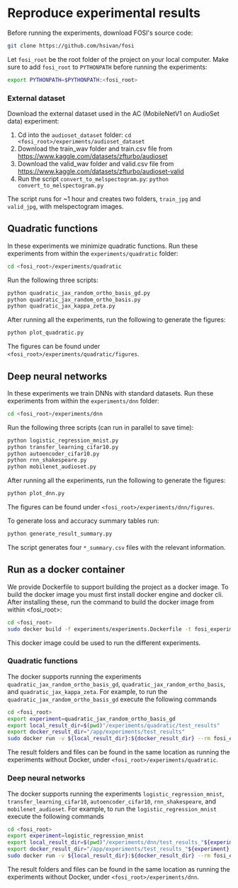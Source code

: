 # Reproduce experimental results

Before running the experiments, download FOSI's source code:
```bash
git clone https://github.com/hsivan/fosi
```
Let `fosi_root` be the root folder of the project on your local computer.
Make sure to add `fosi_root` to `PYTHONPATH` before running the experiments:
```bash
export PYTHONPATH=$PYTHONPATH:<fosi_root>
```

### External dataset

Download the external dataset used in the AC (MobileNetV1 on AudioSet data) experiment:
1. Cd into the `audioset_dataset` folder: `cd <fosi_root>/experiments/audioset_dataset`
2. Download the train_wav folder and train.csv file from https://www.kaggle.com/datasets/zfturbo/audioset
3. Download the valid_wav folder and valid.csv file from https://www.kaggle.com/datasets/zfturbo/audioset-valid
4. Run the script `convert_to_melspectogram.py`: `python convert_to_melspectogram.py`

The script runs for ~1 hour and creates two folders, `train_jpg` and `valid_jpg`, with melspectogram images.




## Quadratic functions
In these experiments we minimize quadratic functions.
Run these experiments from within the `experiments/quadratic` folder:
```bash
cd <fosi_root>/experiments/quadratic
```

Run the following three scripts:
```bash
python quadratic_jax_random_ortho_basis_gd.py
python quadratic_jax_random_ortho_basis.py
python quadratic_jax_kappa_zeta.py
```

After running all the experiments, run the following to generate the figures:
```bash
python plot_quadratic.py
```
The figures can be found under `<fosi_root>/experiments/quadratic/figures`.


## Deep neural networks
In these experiments we train DNNs with standard datasets.
Run these experiments from within the `experiments/dnn` folder:
```bash
cd <fosi_root>/experiments/dnn
```

Run the following three scripts (can run in parallel to save time):
```bash
python logistic_regression_mnist.py
python transfer_learning_cifar10.py
python autoencoder_cifar10.py
python rnn_shakespeare.py
python mobilenet_audioset.py
```

After running all the experiments, run the following to generate the figures:
```bash
python plot_dnn.py
```
The figures can be found under `<fosi_root>/experiments/dnn/figures`.

To generate loss and accuracy summary tables run:
```bash
python generate_result_summary.py
```
The script generates four `*_summary.csv` files with the relevant information.


## Run as a docker container

We provide Dockerfile to support building the project as a docker image.
To build the docker image you must first install docker engine and docker cli.
After installing these, run the command to build the docker image from within <fosi_root>:
```bash
cd <fosi_root>
sudo docker build -f experiments/experiments.Dockerfile -t fosi_experiment .
```
This docker image could be used to run the different experiments.

### Quadratic functions
The docker supports running the experiments `quadratic_jax_random_ortho_basis_gd`, `quadratic_jax_random_ortho_basis`, and `quadratic_jax_kappa_zeta`.
For example, to run the `quadratic_jax_random_ortho_basis_gd` execute the following commands
```bash
cd <fosi_root>
export experiment=quadratic_jax_random_ortho_basis_gd
export local_result_dir=$(pwd)"/experiments/quadratic/test_results"
export docker_result_dir="/app/experiments/test_results"
sudo docker run -v ${local_result_dir}:${docker_result_dir} --rm fosi_experiment python /app/experiments/quadratic/${experiment}.py
```

The result folders and files can be found in the same location as running the experiments without Docker, under `<fosi_root>/experiments/quadratic`.

### Deep neural networks
The docker supports running the experiments `logistic_regression_mnist`, `transfer_learning_cifar10`, `autoencoder_cifar10`, `rnn_shakespeare`, and `mobilenet_audioset`.
For example, to run the `logistic_regression_mnist` execute the following commands
```bash
cd <fosi_root>
export experiment=logistic_regression_mnist
export local_result_dir=$(pwd)"/experiments/dnn/test_results_"${experiment}
export docker_result_dir="/app/experiments/test_results_"${experiment}
sudo docker run -v ${local_result_dir}:${docker_result_dir} --rm fosi_experiment python /app/experiments/dnn/${experiment}.py
```

The result folders and files can be found in the same location as running the experiments without Docker, under `<fosi_root>/experiments/dnn`.
